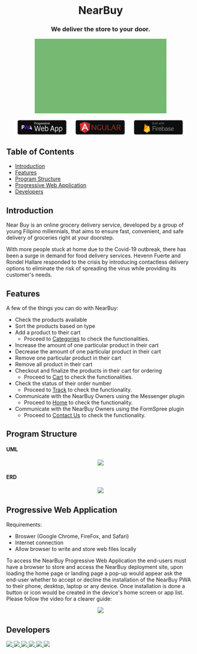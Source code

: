 <h1 align="center"> NearBuy </h1>
<h3 align="center">
    We deliver the store to your door.
</h3>
<p align="center">
    <img src="./src/assets/md/1.gif?raw=true" width="70%">
</p>
<p align="center">
    <img src="./src/assets/md/pwa2.png" width="30%">
    <img src="./src/assets/md/pwa23.png" width="30%">
    <img src="./src/assets/md/pwa3.png" width="30%">
</p>

## Table of Contents

- [Introduction](#introduction)
- [Features](#features)
- [Program Structure](#program-structure)
- [Progressive Web Application](#progressive-web-application)
- [Developers](#developers)

## Introduction
<p>
    Near Buy is an online grocery delivery service, developed by a group of young Filipino millennials, that aims to ensure fast, convenient, and safe delivery of groceries right at your doorstep.
</p>
<p>
    With more people stuck at home due to the Covid-19 outbreak, there has been a surge in demand for food delivery services. Hevenn Fuerte and Rondel Hallare responded to the crisis by introducing contactless delivery options to eliminate the risk of spreading the virus while providing its customer's needs.
</p>

## Features
<p>
    A few of the things you can do with NearBuy:
</p>

* Check the products available 
* Sort the products based on type 
* Add a product to their cart 
    + Proceed to <a href="https://near-buy.netlify.app/categories">Categories</a> to check the functionalities.
* Increase the amount of one particular product in their cart 
* Decrease the amount of one particular product in their cart 
* Remove one particular product in their cart 
* Remove all product in their cart 
* Checkout and finalize the products in their cart for ordering 
    + Proceed to <a href="https://near-buy.netlify.app/cart">Cart</a> to check the functionalities.
* Check the status of their order number 
    + Proceed to <a href="https://near-buy.netlify.app/track">Track</a> to check the functionality.
* Communicate with the NearBuy Owners using the Messenger plugin 
    + Proceed to <a href="https://near-buy.netlify.app/">Home</a> to check the functionality.
* Communicate with the NearBuy Owners using the FormSpree plugin 
    + Proceed to <a href="https://near-buy.netlify.app/contact-us">Contact Us</a> to check the functionality.

## Program Structure
<h4> UML </h4>
<p align="center">
    <img src="https://i.ibb.co/2dw30Rr/Untitled-2-1.png" width="70%">
</p>

<h4> ERD </h4>
<p align="center">
    <img src="https://i.ibb.co/gjWPWSj/ERD-Near-Buy.png" width="70%">
</p>

## Progressive Web Application
Requirements:

- Broswer (Google Chrome, FireFox, and Safari)
- Internet connection
- Allow browser to write and store web files locally

<p>
    To access the NearBuy Progressive Web Application the end-users must have a browser to store and access the NearBuy deployment site, upon loading the home page or landing page a pop-up would appear ask the end-user whether to accept or decline the installation of the NearBuy PWA to their phone, desktop, laptop or any device. Once installation is done a button or icon would be created in the device's home screen or app list. Please follow the video for a clearer guide:
</p>
<p align="center">
    <img src="./src/assets/md/pwa.gif?raw=true" height="400px">
</p>

## Developers
<p>
    <a href="#" width="15%">
    <img src="https://avatars.githubusercontent.com/u/54757788?s=64&v=4">
    </a>
    <a href="#" width="15%">
    <img src="https://avatars.githubusercontent.com/u/54757754?s=64&v=4">
    </a>
    <a href="#" width="15%">
    <img src="https://avatars.githubusercontent.com/u/54757774?s=64&v=4">
    </a>
    <a href="#" width="15%">
    <img src="https://avatars.githubusercontent.com/u/40887709?s=64&v=4">
    </a>
    <a href="#" width="15%">
    <img src="https://avatars.githubusercontent.com/u/54757899?s=64&v=4">
    </a>
    <a href="#" width="15%">
    <img src="https://avatars.githubusercontent.com/u/54757741?s=64&v=4">
    </a>
</p>